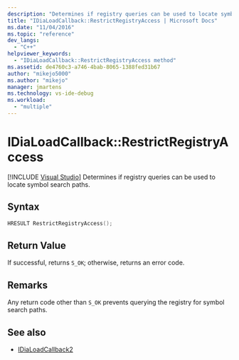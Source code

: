 ```yaml
---
description: "Determines if registry queries can be used to locate symbol search paths."
title: "IDiaLoadCallback::RestrictRegistryAccess | Microsoft Docs"
ms.date: "11/04/2016"
ms.topic: "reference"
dev_langs:
  - "C++"
helpviewer_keywords:
  - "IDiaLoadCallback::RestrictRegistryAccess method"
ms.assetid: de4760c3-a746-4bab-8065-1388fed31b67
author: "mikejo5000"
ms.author: "mikejo"
manager: jmartens
ms.technology: vs-ide-debug
ms.workload:
  - "multiple"
---
```

# IDiaLoadCallback::RestrictRegistryAccess

 [!INCLUDE [Visual Studio](~/includes/applies-to-version/vs-not-mac.md)]
Determines if registry queries can be used to locate symbol search paths.

## Syntax

```C++
HRESULT RestrictRegistryAccess();
```

## Return Value
 If successful, returns `S_OK`; otherwise, returns an error code.

## Remarks
 Any return code other than `S_OK` prevents querying the registry for symbol search paths.

## See also
- [IDiaLoadCallback2](../../debugger/debug-interface-access/idialoadcallback2.md)
